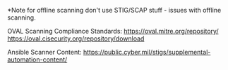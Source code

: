 *Note for offline scanning don't use STIG/SCAP stuff - issues with offline scanning.

OVAL Scanning Compliance Standards:
https://oval.mitre.org/repository/
https://oval.cisecurity.org/repository/download

Ansible Scanner Content:
https://public.cyber.mil/stigs/supplemental-automation-content/
